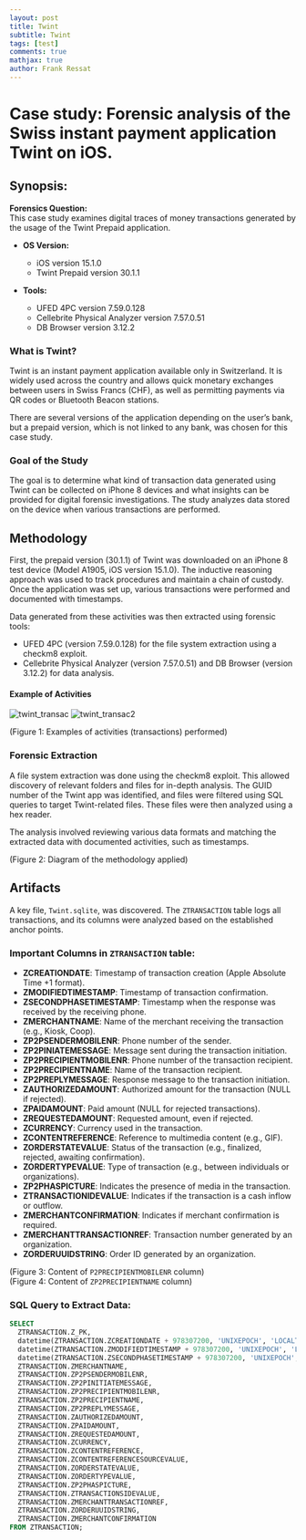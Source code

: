 ```yaml
---
layout: post
title: Twint
subtitle: Twint
tags: [test]
comments: true
mathjax: true
author: Frank Ressat
---
```

# Case study: Forensic analysis of the Swiss instant payment application Twint on iOS.

## Synopsis:

**Forensics Question:**  
This case study examines digital traces of money transactions generated by the usage of the Twint Prepaid application.

- **OS Version:**
  - iOS version 15.1.0
  - Twint Prepaid version 30.1.1

- **Tools:**  
  - UFED 4PC version 7.59.0.128
  - Cellebrite Physical Analyzer version 7.57.0.51
  - DB Browser version 3.12.2

### What is Twint?
Twint is an instant payment application available only in Switzerland. It is widely used across the country and allows quick monetary exchanges between users in Swiss Francs (CHF), as well as permitting payments via QR codes or Bluetooth Beacon stations.

There are several versions of the application depending on the user’s bank, but a prepaid version, which is not linked to any bank, was chosen for this case study.

### Goal of the Study
The goal is to determine what kind of transaction data generated using Twint can be collected on iPhone 8 devices and what insights can be provided for digital forensic investigations. The study analyzes data stored on the device when various transactions are performed.

## Methodology
First, the prepaid version (30.1.1) of Twint was downloaded on an iPhone 8 test device (Model A1905, iOS version 15.1.0). The inductive reasoning approach was used to track procedures and maintain a chain of custody. Once the application was set up, various transactions were performed and documented with timestamps.

Data generated from these activities was then extracted using forensic tools:
- UFED 4PC (version 7.59.0.128) for the file system extraction using a checkm8 exploit.
- Cellebrite Physical Analyzer (version 7.57.0.51) and DB Browser (version 3.12.2) for data analysis.

#### Example of Activities

![twint_transac](https://KefreR.github.io/assets/img/twint_transaction.png)
![twint_transac2](https://KefreR.github.io/assets/img/twint_transaction2.png)


(Figure 1: Examples of activities (transactions) performed)

### Forensic Extraction
A file system extraction was done using the checkm8 exploit. This allowed discovery of relevant folders and files for in-depth analysis. The GUID number of the Twint app was identified, and files were filtered using SQL queries to target Twint-related files. These files were then analyzed using a hex reader.

The analysis involved reviewing various data formats and matching the extracted data with documented activities, such as timestamps.

(Figure 2: Diagram of the methodology applied)

## Artifacts
A key file, `Twint.sqlite`, was discovered. The `ZTRANSACTION` table logs all transactions, and its columns were analyzed based on the established anchor points.

### Important Columns in `ZTRANSACTION` table:
- **ZCREATIONDATE**: Timestamp of transaction creation (Apple Absolute Time +1 format).
- **ZMODIFIEDTIMESTAMP**: Timestamp of transaction confirmation.
- **ZSECONDPHASETIMESTAMP**: Timestamp when the response was received by the receiving phone.
- **ZMERCHANTNAME**: Name of the merchant receiving the transaction (e.g., Kiosk, Coop).
- **ZP2PSENDERMOBILENR**: Phone number of the sender.
- **ZP2PINIATEMESSAGE**: Message sent during the transaction initiation.
- **ZP2PRECIPIENTMOBILENR**: Phone number of the transaction recipient.
- **ZP2PRECIPIENTNAME**: Name of the transaction recipient.
- **ZP2PREPLYMESSAGE**: Response message to the transaction initiation.
- **ZAUTHORIZEDAMOUNT**: Authorized amount for the transaction (NULL if rejected).
- **ZPAIDAMOUNT**: Paid amount (NULL for rejected transactions).
- **ZREQUESTEDAMOUNT**: Requested amount, even if rejected.
- **ZCURRENCY**: Currency used in the transaction.
- **ZCONTENTREFERENCE**: Reference to multimedia content (e.g., GIF).
- **ZORDERSTATEVALUE**: Status of the transaction (e.g., finalized, rejected, awaiting confirmation).
- **ZORDERTYPEVALUE**: Type of transaction (e.g., between individuals or organizations).
- **ZP2PHASPICTURE**: Indicates the presence of media in the transaction.
- **ZTRANSACTIONIDEVALUE**: Indicates if the transaction is a cash inflow or outflow.
- **ZMERCHANTCONFIRMATION**: Indicates if merchant confirmation is required.
- **ZMERCHANTTRANSACTIONREF**: Transaction number generated by an organization.
- **ZORDERUUIDSTRING**: Order ID generated by an organization.

(Figure 3: Content of `P2PRECIPIENTMOBILENR` column)  
(Figure 4: Content of `ZP2PRECIPIENTNAME` column)

### SQL Query to Extract Data:
```sql
SELECT
  ZTRANSACTION.Z_PK,
  datetime(ZTRANSACTION.ZCREATIONDATE + 978307200, 'UNIXEPOCH', 'LOCALTIME'),
  datetime(ZTRANSACTION.ZMODIFIEDTIMESTAMP + 978307200, 'UNIXEPOCH', 'LOCALTIME'),
  datetime(ZTRANSACTION.ZSECONDPHASETIMESTAMP + 978307200, 'UNIXEPOCH', 'LOCALTIME'),
  ZTRANSACTION.ZMERCHANTNAME,
  ZTRANSACTION.ZP2PSENDERMOBILENR,
  ZTRANSACTION.ZP2PINITIATEMESSAGE,
  ZTRANSACTION.ZP2PRECIPIENTMOBILENR,
  ZTRANSACTION.ZP2PRECIPIENTNAME,
  ZTRANSACTION.ZP2PREPLYMESSAGE,
  ZTRANSACTION.ZAUTHORIZEDAMOUNT,
  ZTRANSACTION.ZPAIDAMOUNT,
  ZTRANSACTION.ZREQUESTEDAMOUNT,
  ZTRANSACTION.ZCURRENCY,
  ZTRANSACTION.ZCONTENTREFERENCE,
  ZTRANSACTION.ZCONTENTREFERENCESOURCEVALUE,
  ZTRANSACTION.ZORDERSTATEVALUE,
  ZTRANSACTION.ZORDERTYPEVALUE,
  ZTRANSACTION.ZP2PHASPICTURE,
  ZTRANSACTION.ZTRANSACTIONSIDEVALUE,
  ZTRANSACTION.ZMERCHANTTRANSACTIONREF,
  ZTRANSACTION.ZORDERUUIDSTRING,
  ZTRANSACTION.ZMERCHANTCONFIRMATION
FROM ZTRANSACTION;
```
